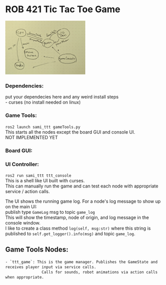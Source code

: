 # ROB 421 Tic Tac Toe Game
   
<img src="sami_ttt/assets/nodes_sketch.jpg"  width="50%"/>  
  
### Dependencies:
put your dependecies here and any weird install steps  
    - curses (no install needed on linux)  
  
### Game Tools:
`ros2 launch sami_ttt gameTools.py`  
This starts all the nodes except the board GUI and console UI.  
NOT IMPLEMENTED YET  
  
### Board GUI:
  
### UI Controller:
`ros2 run sami_ttt ttt_console`  
This is a shell like UI built with curses.  
This can manually run the game and can test each node with appropriate service / action calls.  
  
The UI shows the running game log. For a node's log message to show up on the main UI:  
publish type `GameLog` msg to topic `game_log`  
This will show the timestamp, node of origin, and log message in the console window.  
I like to create a class method `log(self, msg:str)` where this string is published to `self.get_logger().info(msg)` and topic `game_log`.  

## Game Tools Nodes:  
    - `ttt_game`: This is the game manager. Publishes the GameState and receives player input via service calls.  
                    Calls for sounds, robot animations via action calls when appropriate.  